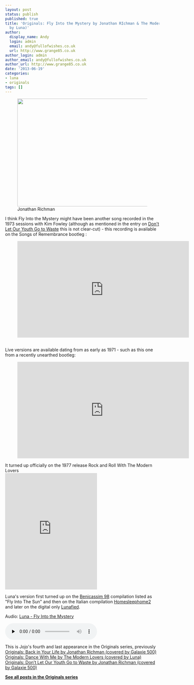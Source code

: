 ```yaml
---
layout: post
status: publish
published: true
title: 'Originals: Fly Into the Mystery by Jonathan RIchman & The Modern Lovers (covered
  by Luna)'
author:
  display_name: Andy
  login: admin
  email: andy@fullofwishes.co.uk
  url: http://www.grange85.co.uk
author_login: admin
author_email: andy@fullofwishes.co.uk
author_url: http://www.grange85.co.uk
date: '2013-06-19'
categories:
- luna
- originals
tags: []
---
```

<p><figure class="caption aligncenter"><img src="https://media.fullofwishes.co.uk/00-misc/pictures/jonathan-richman.jpg" width="627" height="352" class /><figcaption class="caption-text"> Jonathan Richman</figcaption></figure>
I think Fly Into the Mystery might have been another song recorded in the 1973 sessions with Kim Fowley (although as mentioned in the entry on <a href="/2013/05/15/originals-dont-let-our-youth-go-to-waste-by-jonathan-richman-covered-by-galaxie-500">Don't Let Our Youth Go to Waste</a> this is not clear-cut) - this recording is available on the Songs of Remembrance bootleg :<br />

<figure class="caption aligncenter"><iframe width="560" height="315" src="https://www.youtube.com/embed/Fak-OFvYgD4" frameborder="0" allowfullscreen></iframe><figcaption class="caption-text"></figcaption></figure>

<a id="more"></a><a id="more-4264"></a><br />
Live versions are available dating from as early as 1971 - such as this one from a recently unearthed bootleg:<br />
</p>
<figure class="caption aligncenter"><iframe width="560" height="315" src="https://www.youtube.com/embed/Cd0ZK9Gvy6g" frameborder="0" allowfullscreen></iframe><figcaption class="caption-text"></figcaption></figure>
<p>It turned up officially on the 1977 release Rock and Roll With The Modern Lovers<br />
<iframe class="aligncenter" src="https://embed.spotify.com/?uri=spotify:track:0yUJz57e6JQbVlXzn7PvxQ" width="300" height="380" frameborder="0" allowtransparency="true"></iframe></p>
<p>Luna's version first turned up on the <a href="/database/database/discography/luna/104">Benicassim 98</a> compilation listed as "Fly Into The Sun" and then on the Italian compilation <a href="/database/database/discography/luna/156">Homesleephome2</a> and later on the digital only <a href="/database/database/discography/luna/206">Lunafied</a>.</p>

<div class="well"><p class="audio">Audio: <a href="https://media.fullofwishes.co.uk/02-luna/audio/02_Luna_Fly Into the Mistery.mp3">Luna - Fly Into the Mystery</a></p><audio controls="controls" preload="none" src="https://media.fullofwishes.co.uk/02-luna/audio/02_Luna_Fly Into the Mistery.mp3"></audio></div>

<p>This is Jojo's fourth and last appearance in the Originals series, previously<br />
<a href="/2013/02/20/originals-back-in-your-life-by-jonathan-richman-covered-by-galaxie-500/" title="Originals: Back in Your Life by Jonathan Richman (covered by Galaxie 500)">Originals: Back in Your Life by Jonathan Richman (covered by Galaxie 500)</a><br />
<a href="/2013/04/24/originals-dance-with-me-by-the-modern-lovers-covered-by-luna/" title="Originals: Dance With Me by The Modern Lovers (covered by Luna)">Originals: Dance With Me by The Modern Lovers (covered by Luna)</a><br />
<a href="/2013/05/15/originals-dont-let-our-youth-go-to-waste-by-jonathan-richman-covered-by-galaxie-500">Originals: Don’t Let Our Youth Go to Waste by Jonathan Richman (covered by Galaxie 500)</a></p>
<p><strong><a href="/category/originals/" title="List: Originals">See all posts in the Originals series</a></strong></p>

